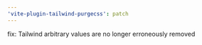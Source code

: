 ```yaml
---
'vite-plugin-tailwind-purgecss': patch
---
```


fix: Tailwind arbitrary values are no longer erroneously removed
